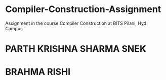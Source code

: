 # Compiler-Construction-Assignment
Assignment in the course Compiler Construction at BITS Pilani, Hyd Campus

# PARTH KRISHNA SHARMA SNEK
# BRAHMA RISHI